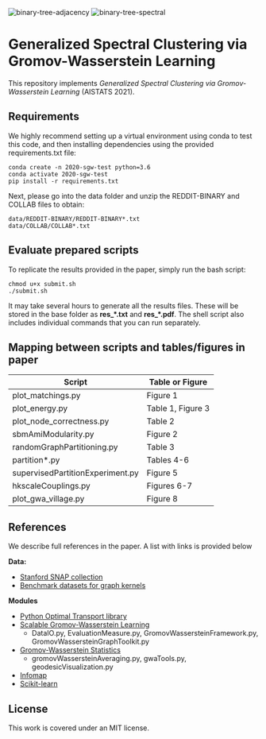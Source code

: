![binary-tree-adjacency](fig-header-adj.png)
![binary-tree-spectral](fig-header-HK20.png)


# Generalized Spectral Clustering via Gromov-Wasserstein Learning

This repository implements _Generalized Spectral Clustering via Gromov-Wasserstein Learning_ (AISTATS 2021).


## Requirements

We highly recommend setting up a virtual environment using conda to test this code, and then installing dependencies using the provided requirements.txt file:

```
conda create -n 2020-sgw-test python=3.6
conda activate 2020-sgw-test
pip install -r requirements.txt
```
Next, please go into the data folder and unzip the REDDIT-BINARY and COLLAB files to obtain:
```
data/REDDIT-BINARY/REDDIT-BINARY*.txt
data/COLLAB/COLLAB*.txt
```

## Evaluate prepared scripts

To replicate the results provided in the paper, simply run the bash script:

```
chmod u+x submit.sh
./submit.sh
```

It may take several hours to generate all the results files. These will be stored in the base folder as **res_*.txt** and **res_*.pdf**. The shell script also includes individual commands that you can run separately.

## Mapping between scripts and tables/figures in paper
| Script    | Table or Figure |
|---|---|
| plot_matchings.py | Figure 1 |
| plot_energy.py | Table 1, Figure 3 |
| plot_node_correctness.py | Table 2 |
| sbmAmiModularity.py | Figure 2 |
| randomGraphPartitioning.py  | Table 3 |
| partition*.py  | Tables 4-6 |
| supervisedPartitionExperiment.py | Figure 5 |
| hkscaleCouplings.py | Figures 6-7 |
| plot_gwa_village.py | Figure 8 |



## References

We describe full references in the paper. A list with links is provided below

**Data:**
- [Stanford SNAP collection](http://snap.stanford.edu/data/index.html#communities)
- [Benchmark datasets for graph kernels](https://ls11-www.cs.tu-dortmund.de/staff/morris/graphkerneldatasets)

**Modules**
- [Python Optimal Transport library](https://pythonot.github.io/)
- [Scalable Gromov-Wasserstein Learning](https://github.com/HongtengXu/s-gwl)
    - DataIO.py, EvaluationMeasure.py, GromovWassersteinFramework.py, GromovWassersteinGraphToolkit.py
- [Gromov-Wasserstein Statistics](https://github.com/trneedham/gromov-wasserstein-statistics)
    - gromovWassersteinAveraging.py, gwaTools.py, geodesicVisualization.py
- [Infomap](https://mapequation.github.io/infomap/python/)
- [Scikit-learn](https://scikit-learn.org/stable/index.html)


## License

This work is covered under an MIT license.
